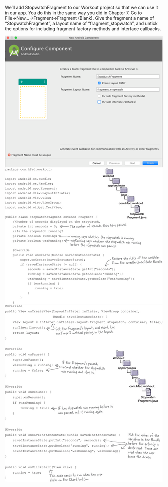 We’ll add StopwatchFragment to our Workout project so that we can use it in our app. You do this in the same way you did in Chapter 7. Go to File→New...→Fragment→Fragment (Blank). Give the fragment a name of “StopwatchFragment”, a layout name of “fragment_stopwatch”, and untick the options for including fragment factory methods and interface callbacks.


![](.guides/img/4.png)
![](.guides/img/5.png)
![](.guides/img/6.png)